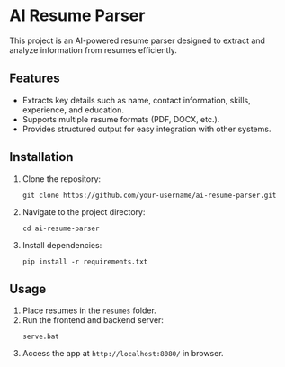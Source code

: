 # AI Resume Parser

This project is an AI-powered resume parser designed to extract and analyze information from resumes efficiently.

## Features

- Extracts key details such as name, contact information, skills, experience, and education.
- Supports multiple resume formats (PDF, DOCX, etc.).
- Provides structured output for easy integration with other systems.

## Installation

1. Clone the repository:
    ```
    git clone https://github.com/your-username/ai-resume-parser.git
    ```
2. Navigate to the project directory:
    ```
    cd ai-resume-parser
    ```
3. Install dependencies:
    ```
    pip install -r requirements.txt
    ```

## Usage

1. Place resumes in the `resumes` folder.
2. Run the frontend and backend server:
    ```
    serve.bat
    ```
3. Access the app at `http://localhost:8080/` in browser.
